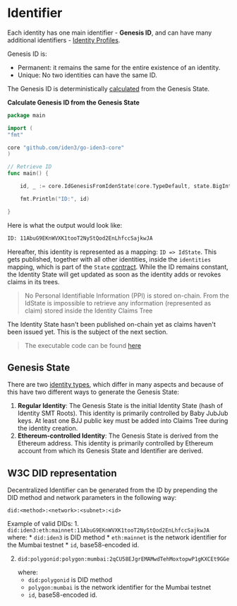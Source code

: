 # Identifier

Each identity has one main identifier - **Genesis ID**, and can have many additional identifiers - [Identity Profiles](./identity-profile.md).

Genesis ID is:

- Permanent: it remains the same for the entire existence of an identity.
- Unique: No two identities can have the same ID.

The Genesis ID is deterministically [calculated](https://docs.iden3.io/protocol/spec/#genesis-id) from the Genesis State.

**Calculate Genesis ID from the Genesis State**

```go
package main

import (
"fmt"

core "github.com/iden3/go-iden3-core"
)

// Retrieve ID
func main() {

    id, _ := core.IdGenesisFromIdenState(core.TypeDefault, state.BigInt())

    fmt.Println("ID:", id)

}
```

Here is what the output would look like: 

```bash
ID: 11AbuG9EKnWVXK1tooT2NyStQod2EnLhfccSajkwJA
```

Hereafter, this identity is represented as a mapping: `ID => IdState`. This gets published, together with all other identities, inside the `identities` mapping, which is part of the `State` [contract](../../contracts/state.md). While the ID remains constant, the Identity State will get updated as soon as the identity adds or revokes claims in its trees. 

> No Personal Identifiable Information (PPI) is stored on-chain. From the IdState is impossible to retrieve any information (represented as claim) stored inside the Identity Claims Tree

The Identity State hasn't been published on-chain yet as claims haven't been issued yet. This is the subject of the next section.

> The executable code can be found [here](https://github.com/0xPolygonID/tutorial-examples/blob/main/issuer-protocol/main.go#L133)

## Genesis State

There are two [identity types](./identity-types.md), which differ in many aspects and because of this have two different ways to generate the Genesis State:

1. **Regular Identity**: The Genesis State is the initial Identity State (hash of Identity SMT Roots). This identity is primarily controlled by Baby JubJub keys. At least one BJJ public key must be added into Claims Tree during the identity creation.
2. **Ethereum-controlled Identity**: The Genesis State is derived from the Ethereum address. This identity is primarily controlled by Ethereum account from which its Genesis State and Identifier are derived.

## W3C DID representation

Decentralized Identifier can be generated from the ID by prepending the DID method and network parameters in the following way:

```
did:<method>:<network>:<subnet>:<id>
```

Example of valid DIDs:
1.
    ```
    did:iden3:eth:mainnet:11AbuG9EKnWVXK1tooT2NyStQod2EnLhfccSajkwJA
    ```
    where:
    * `did:iden3` is DID method
    * `eth:mainnet` is the network identifier for the Mumbai testnet
    * `id`, base58-encoded id.

2.
    ```
    did:polygonid:polygon:mumbai:2qCU58EJgrEMAMwdTehMoxtopwP1gKXCEt9GGeVDaG
    ```
    where:
    * `did:polygonid` is DID method
    * `polygon:mumbai` is the network identifier for the Mumbai testnet
    * `id`, base58-encoded id.
